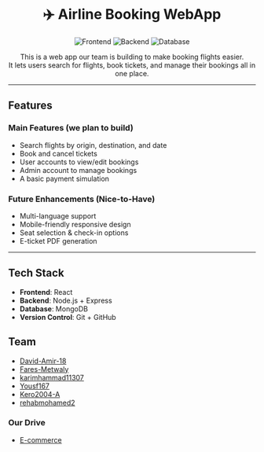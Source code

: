 <div align="center">
 
# ✈️ Airline Booking WebApp

![Frontend](https://img.shields.io/badge/frontend-React-blue)
![Backend](https://img.shields.io/badge/backend-Node.js-green)
![Database](https://img.shields.io/badge/database-MongoDB-brightgreen)

This is a web app our team is building to make booking flights easier.  
It lets users search for flights, book tickets, and manage their bookings all in one place.

</div>

---

## Features

### Main Features (we plan to build)
- Search flights by origin, destination, and date  
- Book and cancel tickets
- User accounts to view/edit bookings
- Admin account to manage bookings  
- A basic payment simulation 

### Future Enhancements (Nice-to-Have)
-  Multi-language support  
-  Mobile-friendly responsive design  
-  Seat selection & check-in options  
-  E-ticket PDF generation

---

##  Tech Stack
- **Frontend**: React 
- **Backend**: Node.js + Express  
- **Database**: MongoDB 
- **Version Control**: Git + GitHub 


##  Team

- [David-Amir-18](https://github.com/David-Amir-18) 
- [Fares-Metwaly](https://github.com/Fares-Metwaly)   
- [karimhammad11307](https://github.com/karimhammad11307)  
- [Yousf167](https://github.com/Yousf167)   
- [Kero2004-A](https://github.com/Kero2004-A) 
- [rehabmohamed2](https://github.com/rehabmohamed2)

### Our Drive
- [E-commerce](https://drive.google.com/drive/folders/1toH7fXVbsZoyOfSLLY8pajN-iBx_bFp6?usp=sharing)








